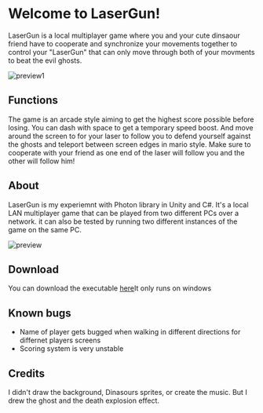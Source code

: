 # Welcome to LaserGun!

LaserGun is a local multiplayer game where you and your cute dinsaour friend have to cooperate and synchronize your movements together to control your "LaserGun" that can only move through both of your movments to beat the evil ghosts.

![preview1](https://github.com/urnotnagy/LaserGun/blob/main/gifs/2.gif)

## Functions

The game is an arcade style aiming to get the highest score possible before losing. You can dash with space to get a temporary speed boost. And move around the screen to for your laser to follow you to defend yourself against the ghosts and teleport between screen edges in mario style. Make sure to cooperate with your friend as one end of the laser will follow you and the other will follow him!

## About

LaserGun is my experiemnt with Photon library in Unity and C#. It's a local LAN multiplayer game that can be played from two different PCs over a network. it can also be tested by running two different instances of the game on the same PC.

![preview](https://github.com/urnotnagy/LaserGun/blob/main/gifs/1.gif)

## Download
You can download the executable [here](https://zanejuliun.itch.io/dinos-with-lazer-and-ghosts-2-ultimate-edition)It only runs on windows

## Known bugs
- Name of player gets bugged when walking in different directions for differnet players screens
- Scoring system is very unstable

## Credits

I didn't draw the background, Dinasours sprites, or create the music. But I drew the ghost and the death explosion effect.
